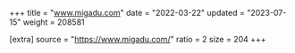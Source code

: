 +++
title = "www.migadu.com"
date = "2022-03-22"
updated = "2023-07-15"
weight = 208581

[extra]
source = "https://www.migadu.com/"
ratio = 2
size = 204
+++
